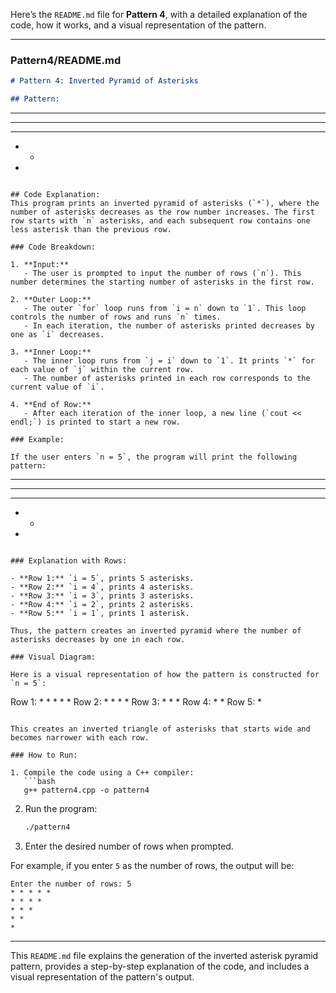 Here’s the `README.md` file for **Pattern 4**, with a detailed explanation of the code, how it works, and a visual representation of the pattern.

---

### Pattern4/README.md

```md
# Pattern 4: Inverted Pyramid of Asterisks

## Pattern:
```
* * * * *
* * * *
* * *
* *
*
```

## Code Explanation:
This program prints an inverted pyramid of asterisks (`*`), where the number of asterisks decreases as the row number increases. The first row starts with `n` asterisks, and each subsequent row contains one less asterisk than the previous row.

### Code Breakdown:

1. **Input:**
   - The user is prompted to input the number of rows (`n`). This number determines the starting number of asterisks in the first row.

2. **Outer Loop:**
   - The outer `for` loop runs from `i = n` down to `1`. This loop controls the number of rows and runs `n` times.
   - In each iteration, the number of asterisks printed decreases by one as `i` decreases.

3. **Inner Loop:**
   - The inner loop runs from `j = i` down to `1`. It prints `*` for each value of `j` within the current row. 
   - The number of asterisks printed in each row corresponds to the current value of `i`.

4. **End of Row:**
   - After each iteration of the inner loop, a new line (`cout << endl;`) is printed to start a new row.

### Example:

If the user enters `n = 5`, the program will print the following pattern:

```
* * * * *
* * * *
* * *
* *
*
```

### Explanation with Rows:

- **Row 1:** `i = 5`, prints 5 asterisks.
- **Row 2:** `i = 4`, prints 4 asterisks.
- **Row 3:** `i = 3`, prints 3 asterisks.
- **Row 4:** `i = 2`, prints 2 asterisks.
- **Row 5:** `i = 1`, prints 1 asterisk.

Thus, the pattern creates an inverted pyramid where the number of asterisks decreases by one in each row.

### Visual Diagram:

Here is a visual representation of how the pattern is constructed for `n = 5`:

```
Row 1: * * * * *
Row 2: * * * *
Row 3: * * *
Row 4: * *
Row 5: *
```

This creates an inverted triangle of asterisks that starts wide and becomes narrower with each row.

### How to Run:

1. Compile the code using a C++ compiler:
   ```bash
   g++ pattern4.cpp -o pattern4
   ```

2. Run the program:
   ```bash
   ./pattern4
   ```

3. Enter the desired number of rows when prompted.

For example, if you enter `5` as the number of rows, the output will be:

```
Enter the number of rows: 5
* * * * *
* * * *
* * *
* *
*
```

---

This `README.md` file explains the generation of the inverted asterisk pyramid pattern, provides a step-by-step explanation of the code, and includes a visual representation of the pattern's output.